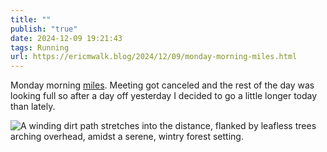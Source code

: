 ```yaml
---
title: ""
publish: "true"
date: 2024-12-09 19:21:43
tags: Running
url: https://ericmwalk.blog/2024/12/09/monday-morning-miles.html
---
```


Monday morning [miles](https://strava.com/activities/13080884786). Meeting got canceled and the rest of the day was looking full so after a day off yesterday I decided to go a little longer today than lately.

![A winding dirt path stretches into the distance, flanked by leafless trees arching overhead, amidst a serene, wintry forest setting.](https://ericmwalk.blog/uploads/2024/img-1192.jpeg)